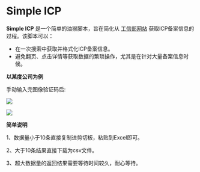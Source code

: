 # Simple ICP

**Simple ICP** 是一个简单的油猴脚本，旨在简化从 [工信部网站](https://beian.miit.gov.cn/) 获取ICP备案信息的过程。该脚本可以：

- 在一次搜索中获取并格式化ICP备案信息。
- 避免翻页、点击详情等获取数据的繁琐操作，尤其是在针对大量备案信息时候。

**以某度公司为例**

手动输入完图像验证码后:

![](https://github.com/Secur1ty0/Simple-ICP/1.png)

![](https://github.com/Secur1ty0/Simple-ICP/2.png)

**简单说明**

1、数据量小于10条直接复制进剪切板，粘贴到Excel即可。

2、大于10条结果直接下载为csv文件。

3、超大数据量的返回结果需要等待时间较久，耐心等待。

